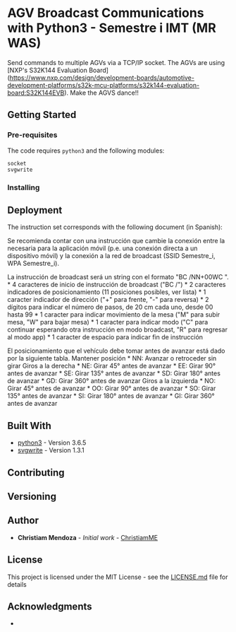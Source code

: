 # AGV Broadcast Communications with Python3 - Semestre i IMT (MR WAS)

Send commands to multiple AGVs via a TCP/IP socket. The AGVs are using [NXP's S32K144 Evaluation Board] (https://www.nxp.com/design/development-boards/automotive-development-platforms/s32k-mcu-platforms/s32k144-evaluation-board:S32K144EVB). Make the AGVS dance!!

## Getting Started



### Pre-requisites

The code requires `python3` and the following modules:

```
socket
svgwrite
```

### Installing



## Deployment

The instruction set corresponds with the following document (in Spanish):

Se recomienda contar con una instrucción que cambie la conexión entre la necesaria para la aplicación móvil (p.e. una conexión directa a un dispositivo móvil) y la conexión a la red de broadcast (SSID Semestre_i, WPA Semestre_i).

La instrucción de broadcast será un string con el formato "BC /NN+00WC ".
	* 4 caracteres de inicio de instrucción de broadcast ("BC /")
	* 2 caracteres indicadores de posicionamiento (11 posiciones posibles, ver lista)
	* 1 caracter indicador de dirección ("+" para frente, "-" para reversa)
	* 2 dígitos para indicar el número de pasos, de 20 cm cada uno, desde 00 hasta 99
	* 1 caracter para indicar movimiento de la mesa ("M" para subir mesa, "W" para bajar mesa)
	* 1 caracter para indicar modo ("C" para continuar esperando otra instrucción en modo broadcast, "R" para regresar al modo app)
	* 1 caracter de espacio para indicar fin de instrucción

El posicionamiento que el vehículo debe tomar antes de avanzar está dado por la siguiente tabla.
	Mantener posición
		* NN: Avanzar o retroceder sin girar
	Giros a la derecha
		* NE: Girar 45° antes de avanzar
		* EE: Girar 90° antes de avanzar
		* SE: Girar 135° antes de avanzar
		* SD: Girar 180° antes de avanzar
		* GD: Girar 360° antes de avanzar
	Giros a la izquierda
		* NO: Girar 45° antes de avanzar
		* OO: Girar 90° antes de avanzar
		* SO: Girar 135° antes de avanzar
	  * SI: Girar 180° antes de avanzar
		* GI: Girar 360° antes de avanzar

## Built With

* [python3](https://www.python.org/downloads/) - Version 3.6.5
* [svgwrite](https://pypi.org/project/svgwrite/) - Version 1.3.1

## Contributing



## Versioning



## Author

* **Christiam Mendoza** - *Initial work* - [ChristiamME](https://github.com/christiamme)

## License

This project is licensed under the MIT License - see the [LICENSE.md](LICENSE.md) file for details

## Acknowledgments

*
